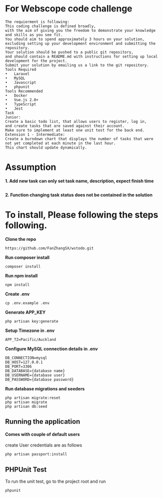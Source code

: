 # For Webscope code challenge
```
The requierment is following:
This coding challenge is defined broadly, 
with the aim of giving you the freedom to demonstrate your knowledge and skills as you see fit. 
You should aim to spend approximately 3 hours on your solution, 
excluding setting up your development environment and submitting the repository.
Your solution should be pushed to a public git repository, 
and should contain a README.md with instructions for setting up local development for the project.
Submit your solution by emailing us a link to the git repository.
Tools Required
•	Laravel
•	MySQL
•	Javascript
•	phpunit
Tools Recommended
•	Docker
•	Vue.js 2.0+
•	TypeScript
•	Jest
Task
Junior:
Create a basic todo list, that allows users to register, log in, 
and create tasks that are saved against their account.
Make sure to implement at least one unit test for the back end.
Extension 1 - Intermediate:
Create a burndown chart that displays the number of tasks that were not yet completed at each minute in the last hour. 
This chart should update dynamically.
```

# Assumption
**1. Add new task can only set task name, description, expect finish time**
```
```
**2. Function changing task status does not be contained in the solution**

# To install, Please following the steps following.

**Clone the repo**

```
https://github.com/FanZhangSX/wstodo.git
```

**Run composer install**
```
composer install
```
**Run npm install**
```
npm install
```
**Create .env**
```
cp .env.example .env
```
**Generate APP_KEY**
```
php artisan key:generate
```
**Setup Timezone in .env**
```
APP_TZ=Pacific/Auckland
```

**Configure MySQL connection details in .env**
```
DB_CONNECTION=mysql
DB_HOST=127.0.0.1
DB_PORT=3306
DB_DATABASE={database name}
DB_USERNAME={database user}
DB_PASSWORD={database password}
```
**Run database migrations and seeders**
```
php artisan migrate:reset
php artisan migrate
php artisan db:seed
```
## Running the application

#### Comes with couple of default users
create User credentials are as follows
```
php artisan passport:install
```
## PHPUnit Test
To run the unit test, go to the project root and run
```
phpunit
```

